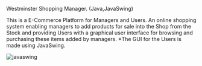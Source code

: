 Westminster Shopping Manager. (Java,JavaSwing)

This is a E-Commerce Platform for Managers and Users.
An online shopping system enabling managers to add products for sale into the Shop from the Stock  and providing Users with a  graphical user interface for browsing and purchasing these items added by managers.
  *The GUI for the Users is made using JavaSwing.

![javaswing](https://github.com/RochanaGodigamuwa/Wesminster-Shopping-Manager/assets/125296645/8350522f-3612-4c17-b41f-7d7ecc9e8489)
